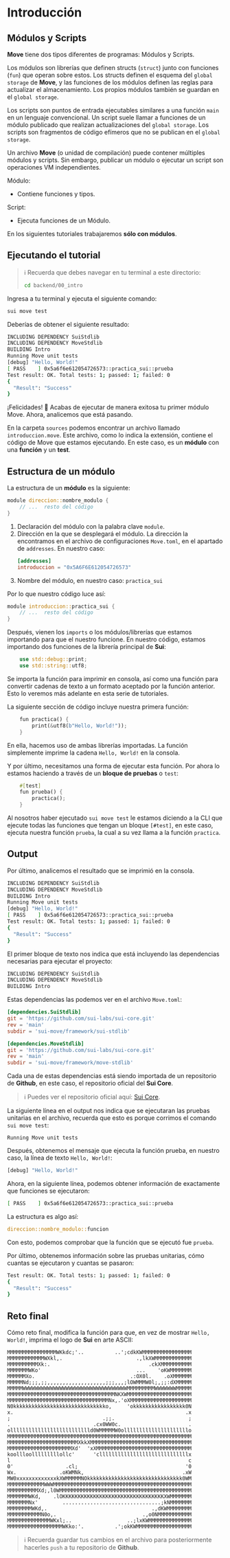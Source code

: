 # Introducción

## Módulos y Scripts

**Move** tiene dos tipos diferentes de programas: Módulos y Scripts. 

Los módulos son librerías que definen structs (`struct`) junto con funciones (`fun`) que operan sobre estos. Los structs definen el esquema del `global storage` de **Move**, y las funciones de los módulos definen las reglas para actualizar el almacenamiento. Los propios módulos también se guardan en el `global storage`. 

Los scripts son puntos de entrada ejecutables similares a una función `main` en un lenguaje convencional. Un script suele llamar a funciones de un módulo publicado que realizan actualizaciones del `global storage`. Los scripts son fragmentos de código efímeros que no se publican en el `global storage`.

Un archivo **Move** (o unidad de compilación) puede contener múltiples módulos y scripts. Sin embargo, publicar un módulo o ejecutar un script son operaciones VM independientes.

Módulo:
* Contiene funciones y tipos.

Script:
* Ejecuta funciones de un Módulo.

En los siguientes tutoriales trabajaremos **sólo con módulos**.

## Ejecutando el tutorial

> :information_source: Recuerda que debes navegar en tu terminal a este directorio:
>```sh
>cd backend/00_intro
>```

Ingresa a tu terminal y ejecuta el siguiente comando:

```sh
sui move test
```

Deberías de obtener el siguiente resultado:
```sh
INCLUDING DEPENDENCY SuiStdlib
INCLUDING DEPENDENCY MoveStdlib
BUILDING Intro
Running Move unit tests
[debug] "Hello, World!"
[ PASS    ] 0x5a6f6e612054726573::practica_sui::prueba
Test result: OK. Total tests: 1; passed: 1; failed: 0
{
  "Result": "Success"
}
```

¡Felicidades! :partying_face: Acabas de ejecutar de manera exitosa tu primer módulo Move. Ahora, analicemos que está pasando.

En la carpeta `sources` podemos encontrar un archivo llamado `introduccion.move`. Este archivo, como lo indica la extensión, contiene el código de Move que estamos ejecutando. En este caso, es un **módulo** con una **función** y un **test**.

## Estructura de un módulo

La estructura de un **módulo** es la siguiente:

```rust
module direccion::nombre_modulo {
    // ...  resto del código
}
```

1. Declaración del módulo con la palabra clave `module`.
2. Dirección en la que se desplegará el módulo.
    La dirección la encontramos en el archivo de configuraciones `Move.toml`, en el apartado de `addresses`. En nuestro caso:
    ```toml
    [addresses]
    introduccion = "0x5A6F6E612054726573"
    ```
3. Nombre del módulo, en nuestro caso: `practica_sui`

Por lo que nuestro código luce así:
```rust
module introduccion::practica_sui {
    // ...  resto del código
}
```

Después, vienen los `imports` o los módulos/librerías que estamos importando para que el nuestro funcione. En nuestro código, estamos importando dos funciones de la librería principal de **Sui**:

```rust
    use std::debug::print;
    use std::string::utf8;
```

Se importa la función para imprimir en consola, así como una función para convertir cadenas de texto a un formato aceptado por la función anterior. Esto lo veremos más adelante en esta serie de tutoriales.

La siguiente sección de código incluye nuestra primera función:

```rust
    fun practica() {
        print(&utf8(b"Hello, World!"));
    }
```

En ella, hacemos uso de ambas librerías importadas. La función simplemente imprime la cadena `Hello, World!` en la consola.

Y por último, necesitamos una forma de ejecutar esta función. Por ahora lo estamos haciendo a través de un **bloque de pruebas** o `test`:

```rust
    #[test]
    fun prueba() {
        practica();
    }
```

Al nosotros haber ejecutado `sui move test` le estamos diciendo a la CLI que ejecute todas las funciones que tengan un bloque `[#test]`, en este caso, ejecuta nuestra función `prueba`, la cual a su vez llama a la función `practica`.

## Output

Por último, analicemos el resultado que se imprimió en la consola.

```sh
INCLUDING DEPENDENCY SuiStdlib
INCLUDING DEPENDENCY MoveStdlib
BUILDING Intro
Running Move unit tests
[debug] "Hello, World!"
[ PASS    ] 0x5a6f6e612054726573::practica_sui::prueba
Test result: OK. Total tests: 1; passed: 1; failed: 0
{
  "Result": "Success"
}
```

El primer bloque de texto nos indica que está incluyendo las dependencias necesarias para ejecutar el proyecto:

```sh
INCLUDING DEPENDENCY SuiStdlib
INCLUDING DEPENDENCY MoveStdlib
BUILDING Intro
```

Estas dependencias las podemos ver en el archivo `Move.toml`:
```toml
[dependencies.SuiStdlib]
git = 'https://github.com/sui-labs/sui-core.git'
rev = 'main'
subdir = 'sui-move/framework/sui-stdlib'

[dependencies.MoveStdlib]
git = 'https://github.com/sui-labs/sui-core.git'
rev = 'main'
subdir = 'sui-move/framework/move-stdlib'
```

Cada una de estas dependencias está siendo importada de un repositorio de **Github**, en este caso, el repositorio oficial del **Sui Core**.

> :information_source: Puedes ver el repositorio oficial aquí: [Sui Core](https://github.com/sui-labs/sui-core).

La siguiente línea en el output nos indica que se ejecutaran las pruebas unitarias en el archivo, recuerda que esto es porque corrimos el comando `sui move test`:
```
Running Move unit tests
```

Después, obtenemos el mensaje que ejecuta la función prueba, en nuestro caso, la línea de texto `Hello, World!`:
```sh
[debug] "Hello, World!"
```

Ahora, en la siguiente línea, podemos obtener información de exactamente que funciones se ejecutaron:
```sh
[ PASS    ] 0x5a6f6e612054726573::practica_sui::prueba
```
La estructura es algo así:
```rust
direccion::nombre_modulo::funcion
```
Con esto, podemos comprobar que la función que se ejecutó fue `prueba`.

Por último, obtenemos información sobre las pruebas unitarias, cómo cuantas se ejecutaron y cuantas se pasaron:

```sh
Test result: OK. Total tests: 1; passed: 1; failed: 0
{
  "Result": "Success"
}
```

## Reto final

Cómo reto final, modifica la función para que, en vez de mostrar `Hello, World!`, imprima el logo de **Sui** en arte ASCII:
```ASCII
MMMMMMMMMMMMMMMMWKkdc;'..          ..';cdkKWMMMMMMMMMMMMMMMM
MMMMMMMMMMMMWXkl,.                        .,lkXWMMMMMMMMMMMM
MMMMMMMMMMXk:.                                .ckXMMMMMMMMMM
MMMMMMMWKo'                               ...    'oKWMMMMMMM
MMMMMMXo.                               .:OX0l.    .oXMMMMMM
MMMMMNd;;;,;;,,,,,,,,,,,,,,,,,,,;;;,,,;lOWMMMW0l;,;;:dXMMMMM
MMMMMWWWWWWWWWWWWWWWWWWWWWWWWWWWWWWWWWWMMMMMMMMMWWWWWWWMMMMM
MMMMMMMMMMMMMMMMMMMMMMMMMMMMMMMMMMMNKXWMMMMMMMMMMMMMMMMMMMMM
MMMMMMMMMMMMMMMMMMMMMMMMMMMMMMMMMNx,.'oXMMMMMMMMMMMMMMMMMMMM
N0kkkkkkkkkkkkkkkkkkkkkkkkkkkkkko,     'okkkkkkkkkkkkkkkkk0N
x.                                                        .x
;                              .;;.                        ;
.                           .cx0WW0c.                      .
olllllllllllllllllllllllllld0WMMMMMW0olllllllllllllllllllllo
MMMMMMMMMMMMMMMMMMMMMMMMMMMMMMMMMMMMMMMMMMMMMMMMMMMMMMMMMMMM
MMMMMMMMMMMMMMMMMMMMMMMXkkXMMMMMMMMMMMMMMMMMMMMMMMMMMMMMMMMM
MMMMMMMMMMMMMMMMMMMMMXd'  'xXMMMMMMMMMMMMMMMMMMMMMMMMMMMMMMM
koollloolllllllllollc'      'clllllllllllllllllllllllllllllx
l                                                          c
0'                 .cl;                                   '0
Wx.              .oKWMNk,                                .xW
MW0xxxxxxxxxxxxxkXWMMMMMNOkkkkkkkkkkkkkkkkkkkkkkkkkkkkkkk0WM
MMMMMMMMMMMMWWWMMMMMMMMMMMMMMMMMMMMMMMMMMMMMMMMMMMMMMMMMMMMM
MMMMMMMMMMXd;,l0WMMMMMMMMMMMMMMMMMMMMMMMMMMMMMMMMMMMMMMMMMMM
MMMMMMMWKd,    .lOKKKKKKKKKKKKKKKKKKKKKKKKKKKKKKKKKXWMMMMMMM
MMMMMMMNx'        ................................;kNMMMMMMM
MMMMMMMMWKd,.                                  .,dKWMMMMMMMM
MMMMMMMMMMMN0o,.                            .,o0NMMMMMMMMMMM
MMMMMMMMMMMMMMWKxl;..                  ..;lxKWMMMMMMMMMMMMMM
MMMMMMMMMMMMMMMMMMWKko:'.          .';okKWMMMMMMMMMMMMMMMMMM
```

> :information_source: Recuerda guardar tus cambios en el archivo para posteriormente hacerles `push` a tu repositorio de **Github**.